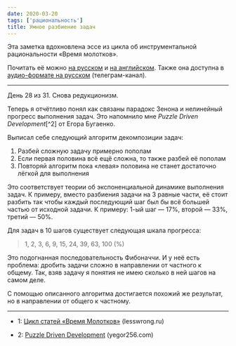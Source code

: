 ```yaml
---
date: 2020-03-20
tags: ['рациональность']
title: Умное разбиение задач
---
```


Эта заметка вдохновлена эссе из цикла об инструментальной рациональности «Время молотков».

Почитать её можно [на русском](https://lesswrong.ru/w/%D0%92%D1%80%D0%B5%D0%BC%D1%8F_%D0%BC%D0%BE%D0%BB%D0%BE%D1%82%D0%BA%D0%B0) и [на английском](https://www.lesswrong.com/s/qRxTKm7DAftSuTGvj). Также она доступна в [аудио-формате на русском](https://t.me/soundlikeaplan) (телеграм-канал).

---

День 28 из 31. Снова редукционизм.

Теперь я отчётливо понял как связаны парадокс Зенона и нелинейный прогресс выполнения задач. Это напомнило мне _Puzzle Driven Development_[^2] от Егора Бугаенко.

Выписал себе следующий алгоритм декомпозиции задач:

1. Разбей сложную задачу примерно пополам
2. Если первая половина всё ещё сложна, то также разбей её пополам
3. Повторяй алгоритм пока «левая» половина не станет достаточно лёгкой для выполнения

Это соответствует теории об экспоненциальной динамике выполнения задач. К примеру, вместо разбиения задачи на 3 равные части, её стоит разбить так чтобы каждый последующий шаг был бы всё большей частью от исходной задачи. К примеру: 1-ый шаг — 17%, второй — 33%, третий — 50%.

Для задач в 10 шагов существует следующая шкала прогресса:

> 1, 2, 3, 6, 9, 15, 24, 39, 63, 100 (%)

Это подогнанная последовательность Фибоначчи. И у неё есть проблема: дробить задачи сложно в направлении от частного к общему. Так, взяв задачу я понятия не имею сколько в ней шагов на самом деле.

С помощью описанного алгоритма достигается похожий же результат, но в направлении от общего к частному.

---

- <a hrer="#fn-1">1</a>: <a href="https://lesswrong.ru/w/%D0%92%D1%80%D0%B5%D0%BC%D1%8F_%D0%BC%D0%BE%D0%BB%D0%BE%D1%82%D0%BA%D0%B0) и [на английском](https://www.lesswrong.com/s/qRxTKm7DAftSuTGvj">Цикл статей «Время Молотков»</a> (lesswrong.ru)

* <a hrer="#fn-2">2</a>: <a href="https://www.yegor256.com/2010/03/04/pdd.html">Puzzle Driven Development</a> (yegor256.com)
